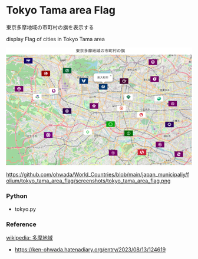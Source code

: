 Tokyo Tama area Flag
===============

東京多摩地域の市町村の旗を表示する

display Flag of cities in Tokyo Tama area

![tokyo tama area flag](https://github.com/ohwada/World_Countries/blob/main/japan_municipaliy/folium/tokyo_tama_area_flag/screenshots/tokyo_tama_area_flag.png)

https://github.com/ohwada/World_Countries/blob/main/japan_municipaliy/folium/tokyo_tama_area_flag/screenshots/tokyo_tama_area_flag.png

### Python  

- tokyo.py  

### Reference

[wikipedia: 多摩地域](https://ja.wikipedia.org/wiki/%E5%A4%9A%E6%91%A9%E5%9C%B0%E5%9F%9F)
- https://ken-ohwada.hatenadiary.org/entry/2023/08/13/124619


